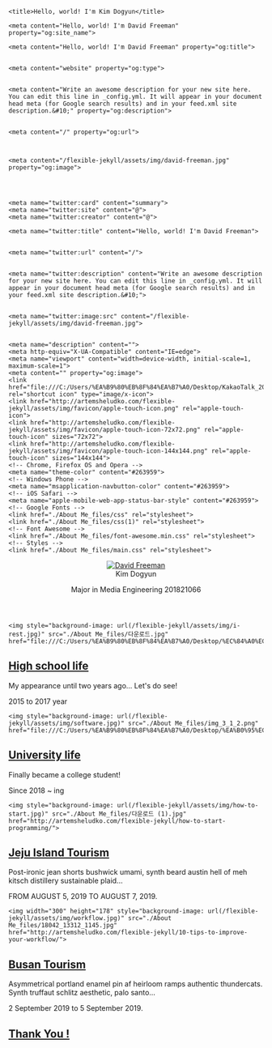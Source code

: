 <html lang="en"><head><meta http-equiv="Content-Type" content="text/html; charset=UTF-8">
	
	<title>Hello, world! I'm Kim Dogyun</title>

  <!-- Edit site and author settings in `_config.yml` to make the social details your own -->

    <meta content="Hello, world! I'm David Freeman" property="og:site_name">
  
    <meta content="Hello, world! I'm David Freeman" property="og:title">
  
  
    <meta content="website" property="og:type">
  
  
    <meta content="Write an awesome description for your new site here. You can edit this line in _config.yml. It will appear in your document head meta (for Google search results) and in your feed.xml site description.&#10;" property="og:description">
  
  
    <meta content="/" property="og:url">
  
  
  
    <meta content="/flexible-jekyll/assets/img/david-freeman.jpg" property="og:image">
  
  
  

    <meta name="twitter:card" content="summary">
    <meta name="twitter:site" content="@">
    <meta name="twitter:creator" content="@">
  
    <meta name="twitter:title" content="Hello, world! I'm David Freeman">
  
  
    <meta name="twitter:url" content="/">
  
  
    <meta name="twitter:description" content="Write an awesome description for your new site here. You can edit this line in _config.yml. It will appear in your document head meta (for Google search results) and in your feed.xml site description.&#10;">
  
  
    <meta name="twitter:image:src" content="/flexible-jekyll/assets/img/david-freeman.jpg">
  

	<meta name="description" content="">
	<meta http-equiv="X-UA-Compatible" content="IE=edge">
	<meta name="viewport" content="width=device-width, initial-scale=1, maximum-scale=1">
	<meta content="" property="og:image">
	<link href="file:///C:/Users/%EA%B9%80%EB%8F%84%EA%B7%A0/Desktop/KakaoTalk_20191126_211114351.jpg" rel="shortcut icon" type="image/x-icon">
	<link href="http://artemsheludko.com/flexible-jekyll/assets/img/favicon/apple-touch-icon.png" rel="apple-touch-icon">
	<link href="http://artemsheludko.com/flexible-jekyll/assets/img/favicon/apple-touch-icon-72x72.png" rel="apple-touch-icon" sizes="72x72">
	<link href="http://artemsheludko.com/flexible-jekyll/assets/img/favicon/apple-touch-icon-144x144.png" rel="apple-touch-icon" sizes="144x144">
	<!-- Chrome, Firefox OS and Opera -->
	<meta name="theme-color" content="#263959">
	<!-- Windows Phone -->
	<meta name="msapplication-navbutton-color" content="#263959">
	<!-- iOS Safari -->
	<meta name="apple-mobile-web-app-status-bar-style" content="#263959">
	<!-- Google Fonts -->
	<link href="./About Me_files/css" rel="stylesheet">
	<link href="./About Me_files/css(1)" rel="stylesheet">
	<!-- Font Awesome -->
	<link href="./About Me_files/font-awesome.min.css" rel="stylesheet">
	<!-- Styles -->
	<link href="./About Me_files/main.css" rel="stylesheet">
</head>

<body>

  <div class="wrapper">
    <aside class="sidebar">
  <header>
    <div class="about">
      <div class="cover-author-image">
        <a href="https://www.facebook.com/profile.php?id=100006639307793"><img alt="David Freeman" src="./About Me_files/KakaoTalk_20191126_211114351.jpg"></a>
      </div>
      <div class="author-name">Kim Dogyun</div>
      <p>
Major in Media Engineering 201821066</p>
    </div>
  </header> <!-- End Header -->
   <!-- End Footer -->
</aside> <!-- End Sidebar -->
<div class="content-box clearfix">
  
<article class="post">
  
    <img style="background-image: url(/flexible-jekyll/assets/img/i-rest.jpg)" src="./About Me_files/다운로드.jpg" href="file:///C:/Users/%EA%B9%80%EB%8F%84%EA%B7%A0/Desktop/%EC%84%A0%EC%A0%95%EA%B3%A0.html">
  
  <div class="post-content">
    <h2 class="post-title"><a href="file:///C:/Users/%EA%B9%80%EB%8F%84%EA%B7%A0/Desktop/%EC%84%A0%EC%A0%95%EA%B3%A0.html">High school life</a></h2>
    <p>My appearance until two years ago... Let's do see!</p>
    <span class="post-date">
2015 to 2017 year</span>
    <span class="post-words"></span>
  </div>
</article>

<article class="post">
  
    <img style="background-image: url(/flexible-jekyll/assets/img/software.jpg)" src="./About Me_files/img_3_1_2.png" href="file:///C:/Users/%EA%B9%80%EB%8F%84%EA%B7%A0/Desktop/%EA%B0%95%EC%9B%90%EB%8C%80.html">
  
  <div class="post-content">
    <h2 class="post-title"><a href="file:///C:/Users/%EA%B9%80%EB%8F%84%EA%B7%A0/Desktop/%EA%B0%95%EC%9B%90%EB%8C%80.html">University life</a></h2>
    <p>
Finally became a college student!</p>
    <span class="post-date">Since 2018 ~ ing</span>
    <span class="post-words"></span>
  </div>
</article>

<article class="post">
  
    <img style="background-image: url(/flexible-jekyll/assets/img/how-to-start.jpg)" src="./About Me_files/다운로드 (1).jpg" href="http://artemsheludko.com/flexible-jekyll/how-to-start-programming/">
  
  <div class="post-content">
    <h2 class="post-title"><a href="file:///C:/Users/%EA%B9%80%EB%8F%84%EA%B7%A0/Desktop/%EC%A0%9C%EC%A3%BC%EB%8F%84.html">Jeju Island Tourism</a></h2>
    <p>Post-ironic jean shorts bushwick umami, synth beard austin hell of meh kitsch distillery sustainable plaid...</p>
    <span class="post-date">FROM AUGUST 5, 2019 TO AUGUST 7, 2019.</span>
    <span class="post-words"></span>
  </div>
</article>

<article class="post">
  
    <img width="300" height="178" style="background-image: url(/flexible-jekyll/assets/img/workflow.jpg)" src="./About Me_files/18042_13312_1145.jpg" href="http://artemsheludko.com/flexible-jekyll/10-tips-to-improve-your-workflow/">
  
  <div class="post-content">
    <h2 class="post-title"><a href="file:///C:/Users/%EA%B9%80%EB%8F%84%EA%B7%A0/Desktop/%EB%B6%80%EC%82%B0.html">
Busan Tourism</a></h2>
    <p>Asymmetrical portland enamel pin af heirloom ramps authentic thundercats. Synth truffaut schlitz aesthetic, palo santo...</p>
    <span class="post-date">2 September 2019 to 5 September 2019.</span>
    <span class="post-words"></span>
  </div>
</article>



<article class="post">
  
  
  <div class="post-content">
    <h2 class="post-title"><a href="file:///C:/Users/%EA%B9%80%EB%8F%84%EA%B7%A0/Desktop/Hello,%20world!%20I'm%20David%20Freeman.html">Thank You !</a></h2>
    <p></p>
    
    
  </div>
</article>


<div class="container">
  
</div>


</div>

  </div>
</body></html>
